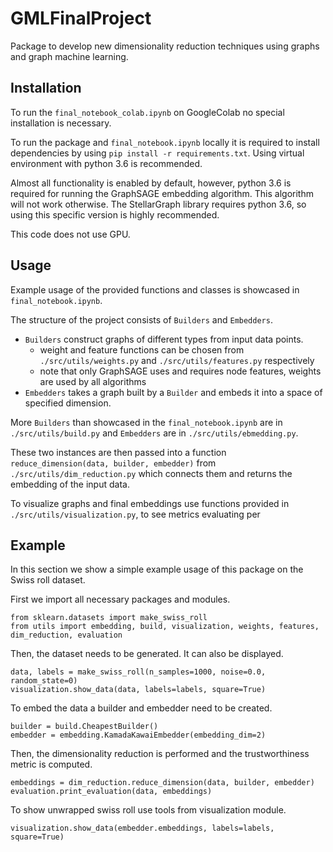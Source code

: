 # GMLFinalProject

Package to develop new dimensionality reduction techniques using graphs and graph machine learning.

## Installation

To run the `final_notebook_colab.ipynb` on GoogleColab no special installation is necessary.

To run the package and `final_notebook.ipynb` locally it is required to install dependencies by using `pip install -r requirements.txt`.
Using virtual environment with python 3.6 is recommended.

Almost all functionality is enabled by default, however, python 3.6 is required for running the GraphSAGE embedding algorithm. This algorithm will not work otherwise.
The StellarGraph library requires python 3.6, so using this specific version is highly recommended.

This code does not use GPU.

## Usage

Example usage of the provided functions and classes is showcased in `final_notebook.ipynb`.

The structure of the project consists of `Builders` and `Embedders`.

- `Builders` construct graphs of different types from input data points.
    - weight and feature functions can be chosen from `./src/utils/weights.py` and `./src/utils/features.py` respectively
    - note that only GraphSAGE uses and requires node features, weights are used by all algorithms
- `Embedders` takes a graph built by a `Builder` and embeds it into a space of specified dimension.

More `Builders` than showcased in the `final_notebook.ipynb` are in `./src/utils/build.py` and `Embedders` are in `./src/utils/ebmedding.py`.

These two instances are then passed into a function `reduce_dimension(data, builder, embedder)` from `./src/utils/dim_reduction.py` which connects them and returns the embedding of the input data.

To visualize graphs and final embeddings use functions provided in `./src/utils/visualization.py`, to see metrics evaluating per

## Example

In this section we show a simple example usage of this package on the Swiss roll dataset.

First we import all necessary packages and modules.

```
from sklearn.datasets import make_swiss_roll
from utils import embedding, build, visualization, weights, features, dim_reduction, evaluation
```

Then, the dataset needs to be generated. It can also be displayed.

```
data, labels = make_swiss_roll(n_samples=1000, noise=0.0, random_state=0)
visualization.show_data(data, labels=labels, square=True)
```

To embed the data a builder and embedder need to be created.

```
builder = build.CheapestBuilder()
embedder = embedding.KamadaKawaiEmbedder(embedding_dim=2)
```

Then, the dimensionality reduction is performed and the trustworthiness metric is computed.

```
embeddings = dim_reduction.reduce_dimension(data, builder, embedder)
evaluation.print_evaluation(data, embeddings)
```

To show unwrapped swiss roll use tools from visualization module.

```
visualization.show_data(embedder.embeddings, labels=labels, square=True)
```
